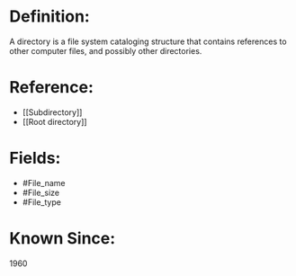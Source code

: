 

# Definition:
A directory is a file system cataloging structure that contains references to other computer files, and possibly other directories.

# Reference:
- [[Subdirectory]]
- [[Root directory]]

# Fields: 
- #File_name
- #File_size
- #File_type

# Known Since:
1960


